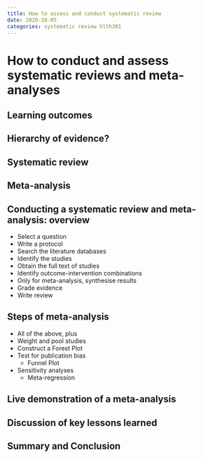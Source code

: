 ```yaml
---
title: How to assess and conduct systematic review
date: 2020-10-05
categories: systematic review hlth301
---
```

# How to conduct and assess systematic reviews and meta-analyses

## Learning outcomes

## Hierarchy of evidence?

## Systematic review

## Meta-analysis

## Conducting a systematic review and meta-analysis: overview
- Select a question
- Write a protocol
- Search the literature databases
- Identify the studies
- Obtain the full text of studies
- Identify outcome-intervention combinations
- Only for meta-analysis, synthesise results
- Grade evidence 
- Write review

## Steps of meta-analysis
- All of the above, plus
- Weight and pool studies
- Construct a Forest Plot
- Test for publication bias
  - Funnel Plot
- Sensitivity analyses
  - Meta-regression

## Live demonstration of a meta-analysis

## Discussion of key lessons learned

## Summary and Conclusion
